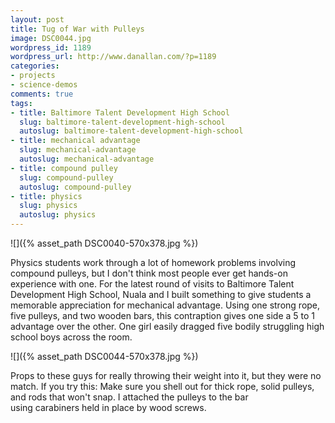 ```yaml
---
layout: post
title: Tug of War with Pulleys
image: DSC0044.jpg
wordpress_id: 1189
wordpress_url: http://www.danallan.com/?p=1189
categories:
- projects
- science-demos
comments: true
tags:
- title: Baltimore Talent Development High School
  slug: baltimore-talent-development-high-school
  autoslug: baltimore-talent-development-high-school
- title: mechanical advantage
  slug: mechanical-advantage
  autoslug: mechanical-advantage
- title: compound pulley
  slug: compound-pulley
  autoslug: compound-pulley
- title: physics
  slug: physics
  autoslug: physics
---
```

![]({% asset_path DSC0040-570x378.jpg %})

Physics students work through a lot of homework problems involving compound pulleys, but I don't think most people ever get hands-on experience with one. For the latest round of visits to Baltimore Talent Development High School, Nuala and I built something to give students a memorable appreciation for mechanical advantage. Using one strong rope, five pulleys, and two wooden bars, this contraption gives one side a 5 to 1 advantage over the other. One girl easily dragged five bodily struggling high school boys across the room.

![]({% asset_path DSC0044-570x378.jpg %})

Props to these guys for really throwing their weight into it, but they were no match. If you try this: Make sure you shell out for thick rope, solid pulleys, and rods that won't snap. I attached the pulleys to the bar using carabiners held in place by wood screws.
